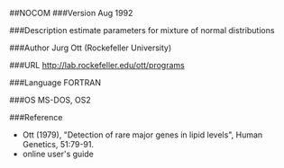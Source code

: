 ##NOCOM
###Version
Aug 1992

###Description
estimate parameters for mixture of normal distributions

###Author
Jurg Ott (Rockefeller University)

###URL
http://lab.rockefeller.edu/ott/programs

###Language
FORTRAN

###OS
MS-DOS, OS2

###Reference
* Ott (1979), "Detection of rare major genes in lipid levels", Human Genetics, 51:79-91.
* online user's guide


